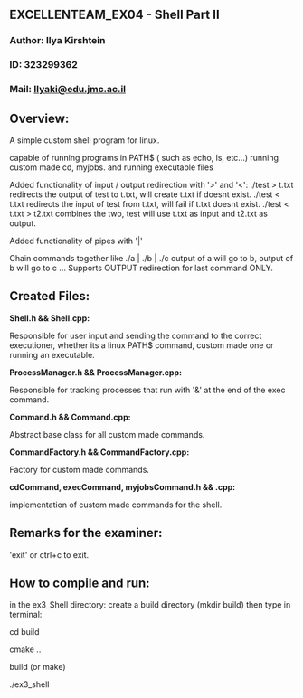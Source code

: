 
## EXCELLENTEAM_EX04 - Shell Part II
### Author: Ilya Kirshtein
### ID: 323299362
### Mail: Ilyaki@edu.jmc.ac.il

## Overview:

A simple custom shell program for linux.

capable of running programs in PATH$ ( such as echo, ls, etc...)
running custom made cd, myjobs.
and running executable files

Added functionality of input / output redirection with '>' and '<':
./test > t.txt redirects the output of test to t.txt, will create t.txt if doesnt exist.
./test < t.txt redirects the input of test from t.txt, will fail if t.txt doesnt exist.
./test < t.txt > t2.txt combines the two, test will use t.txt as input and t2.txt as output.

Added functionality of pipes with '|'

Chain commands together like ./a | ./b | ./c
output of a will go to b, output of b will go to c ...
Supports OUTPUT redirection for last command ONLY.

## Created Files:

**Shell.h && Shell.cpp:**

Responsible for user input and sending the command to the correct executioner, whether its a linux PATH$ command, custom made one
or running an executable.

**ProcessManager.h && ProcessManager.cpp:**

Responsible for tracking processes that run with '&' at the end of the exec command.

**Command.h && Command.cpp:**

Abstract base class for all custom made commands.

**CommandFactory.h && CommandFactory.cpp:**

Factory for custom made commands.

**cdCommand, execCommand, myjobsCommand.h && .cpp:**

implementation of custom made commands for the shell.

## Remarks for the examiner:

'exit' or ctrl+c to exit.


## How to compile and run:

in the ex3_Shell directory: create a build directory (mkdir build)
then type in terminal:

cd build

cmake ..

build (or make)

./ex3_shell

